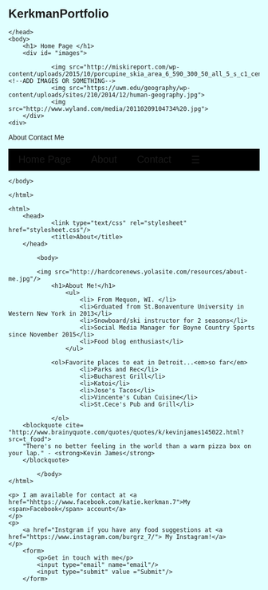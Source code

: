 # KerkmanPortfolio

<!DOCTYPE HTML>
  <html>
	<head>
		<title>Katie Kerkman</title>
		  <link href="style.css" rel="stylesheet" type="text/css" media="screen" />

	</head>
	<body>
		<h1> Home Page </h1>
		<div id= "images">

				<img src="http://miskireport.com/wp-content/uploads/2015/10/porcupine_skia_area_6_590_300_50_all_5_s_c1_center_center_0_0_1.jpg"> <!--ADD IMAGES OR SOMETHING-->
				<img src="https://uwm.edu/geography/wp-content/uploads/sites/210/2014/12/human-geography.jpg">
				<img src="http://www.wyland.com/media/20110209104734%20.jpg">
		</div>
	<div>
<a href="AboutMe.html">About</a>
<a href="indexcontactme.html">Contact Me</a>
	</div>
<ul class= "topnav" id="myTopnav">
	<li><a href= "#home">Home Page</a></li>
	<li><a href= "#about">About</a></li>
	<li><a href= "#Contact">Contact</a></li>
	<li class="icon">
			<a href="javascript:void(0);" onclick="myFunction()">&#9776;</a>
	</li>
</ul>


	</body>
	
	</html>
<style>
h1{
	font-family:Arial, Garamond, serif;
	font-size:24px;

}
.images {
	border: 2px solid #6495ed;
	display: block;
	float: center


}

div {
	height: 50px;
	width: 100px;
	border: 2px solid black;
	border-radius: 5px;
 }
 a {
 	text-align: left;
 	text-decoration: none;
 	font-family: Arial;


 }
 ul.topnav {
 	list-style-type: none;
 	margin: 0;
 	padding: 0;
 	overflow: hidden;
 	background-color: #000000
 }
 ul.topnav li {float:left;
 }
 ul.topnav li a {
 	display: inline-block;
 	text-decoration: none;
 	padding: 10px 20px;
 	font-size: 20px;
 }



</style>



<!DOCtype html>
	<html>
		<head>
				<link type="text/css" rel="stylesheet" href="stylesheet.css"/>
				<title>About</title>
		</head>

			<body>

			<img src="http://hardcorenews.yolasite.com/resources/about-me.jpg"/>
				<h1>About Me!</h1>
					<ul>
						<li> From Mequon, WI. </li>
						<li>Grduated from St.Bonaventure University in Western New York in 2013</li>
						<li>Snowboard/ski instructor for 2 seasons</li>
						<li>Social Media Manager for Boyne Country Sports since November 2015</li>
						<li>Food blog enthusiast</li>
					</ul>
				
				<ol>Favorite places to eat in Detroit...<em>so far</em>
						<li>Parks and Rec</li>
						<li>Bucharest Grill</li>
						<li>Katoi</li>
						<li>Jose's Tacos</li>
						<li>Vincente's Cuban Cuisine</li>
						<li>St.Cece's Pub and Grill</li>

				</ol>	
		<blockquote cite= "http://www.brainyquote.com/quotes/quotes/k/kevinjames145022.html?src=t_food">
		"There's no better feeling in the world than a warm pizza box on your lap." - <strong>Kevin James</strong>
		</blockquote>

			</body>
	</html>

<style>
img {
	 display:block;
	 height: 100px;
	 width: 300px;
	 margin: auto;	
}
ul {
	text-decoration:none;
	font-family: Verdana, sans serif;
}
blockquote {
	font-size: 20px;
	font-family: Arial;

}

</style>

<!DOCtype html>

<html>
	<head>
<link type="text/css" rel="stylesheet" href="stylesheet.css"/>
<title>Contact Me</title>
	</head>
	<body>
	
	<p> I am available for contact at <a href="hhttps://www.facebook.com/katie.kerkman.7">My <span>Facebook</span> account</a>
	</p>
	<p>
		<a href="Instgram if you have any food suggestions at <a href="https://www.instagram.com/burgrz_7/"> My Instagram!</a>
	</p>
	    <form>
	    	<p>Get in touch with me</p>
	    	<input type="email" name="email"/>
	    	<input type="submit" value ="Submit"/>
	    </form>
<script type="text/javascript">confirm ("Are we having fun yet?")</script>
	
</body>

</html>
<style>
	html{
	background: #E0FFFF;
}
p{
	font-family: Impact;
	border-top: 3px;
	border-left: 4px;
	border-right: 4px;
	border-bottom: 3px;
	color: #ff0000;

}


a {
	border-radius: 5px;

}
</style>



				


